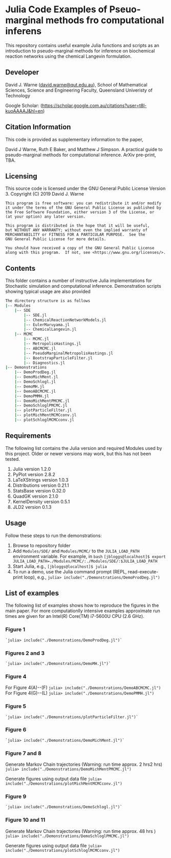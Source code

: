 # Julia Code Examples of Pseuo-marginal methods fro computational inferens

This repository contains useful example Julia functions and scripts as an introduction to 
pseudo-marginal methods for inference on biochemical reaction networks using the
chemical Langevin formulation.

## Developer

David J. Warne (david.warne@qut.edu.au),
                School of Mathematical Sciences, 
                Science and Engineering Faculty, 
                Queensland Univeristy of Technology 
                
Google Scholar: (https://scholar.google.com.au/citations?user=t8l-kuoAAAAJ&hl=en)

## Citation Information

This code is provided as supplementary information to the paper,

David J Warne, Ruth E Baker, and Matthew J Simpson. A practical guide to 
pseudo-marginal methods for computational inference. ArXiv pre-print, TBA. 

## Licensing
This source code is licensed under the GNU General Public License Version 3.
Copyright (C) 2019 David J. Warne

    This program is free software: you can redistribute it and/or modify
    it under the terms of the GNU General Public License as published by
    the Free Software Foundation, either version 3 of the License, or
    (at your option) any later version.

    This program is distributed in the hope that it will be useful,
    but WITHOUT ANY WARRANTY; without even the implied warranty of
    MERCHANTABILITY or FITNESS FOR A PARTICULAR PURPOSE.  See the
    GNU General Public License for more details.

    You should have received a copy of the GNU General Public License
    along with this program.  If not, see <https://www.gnu.org/licenses/>.

## Contents

This folder contains a number of instructive Julia implementations 
for Stochastic simulation and computational inference. Demonstration scripts
showing typical usage are also provided
```bash
The directory structure is as follows
|-- Modules
    |-- SDE
        |-- SDE.jl
        |-- ChemicalReactionNetworkModels.jl
        |-- EulerMaruyama.jl
        |-- ChemicalLangevin.jl
    |-- MCMC
        |-- MCMC.jl
        |-- MetropolisHastings.jl
        |-- ABCMCMC.jl
        |-- PseudoMarginalMetropolisHastings.jl
        |-- BootstrapParticleFilter.jl
        |-- Diagnostics.jl
|-- Demonstrations
    |-- DemoProdDeg.jl
    |-- DemoMichMent.jl
    |-- DemoSchlogl.jl
    |-- DemoMH.jl
    |-- DemoABCMCMC.jl
    |-- DemoPMMH.jl
    |-- DemoMichMentPMCMC.jl
    |-- DemoSchloglPMCMC.jl
    |-- plotParticleFilter.jl
    |-- plotMichMentMCMCconv.jl
    |-- plotSchloglMCMCconv.jl
```

## Requirements

The following list contains the Julia version and required Modules used by this
project. Older or newer versions may work, but this has not been tested.

1. Julia            version 1.2.0
2. PyPlot           version 2.8.2
3. LaTeXStrings     version 1.0.3
4. Distributions    version 0.21.1
5. StatsBase        version 0.32.0
6. QuadGK           version 2.1.0
7. KernelDensity    version 0.5.1
8. JLD2             version 0.1.3

## Usage

Follow these steps to run the demonstrations:

1. Browse to repository folder
2. Add `Modules/SDE/` and `Modules/MCMC/` to the `JULIA_LOAD_PATH` environment
   variable. For example, in `bash`
   `[jbloggs@localhost]$ export JULIA_LOAD_PATH=./Modules/MCMC/:./Modules/SDE/:$JULIA_LOAD_PATH`
2. Start Julia, e.g.,
   `[jbloggs@localhost]$ julia`
3. To run a demo, use the Julia command prompt (REPL, read-execute-print loop), e.g.,
   `julia> include("./Demonstrations/DemoProdDeg.jl")` 

## List of examples

The following list of examples shows how to reproduce the figures in the main paper. For more computationlly intensive examples approximate run times are given for an Intel(R) Core(TM) i7-5600U CPU (2.6 GHz).

### Figure 1

    `julia> include("./Demonstrations/DemoProdDeg.jl")` 

### Figures 2 and 3

    `julia> include("./Demonstrations/DemoMH.jl")` 

### Figure 4

For Figure 4(A)--(F)
    `julia> include("./Demonstrations/DemoABCMCMC.jl")` 
For Figure 4(G)--(L)
    `julia> include("./Demonstrations/DemoPMMH.jl")` 

### Figure 5

    `julia> include("./Demonstrations/plotParticleFilter.jl")` 

### Figure 6

    `julia> include("./Demonstrations/DemoMichMent.jl")` 

### Figure 7 and 8

Generate Markov Chain trajectories (Warning: run time approx. 2 hrs2 hrs) 
    `julia> include("./Demonstrations/DemoMichMentPMCMC.jl")` 

Generate figures using output data file 
    `julia> include("./Demonstrations/plotMichMentMCMCconv.jl")` 

### Figure 9

    `julia> include("./Demonstrations/DemoSchlogl.jl")` 

### Figure 10 and 11

Generate Markov Chain trajectories (Warning: run time approx. 48 hrs ) 
    `julia> include("./Demonstrations/DemoSchloglPMCMC.jl")` 

Generate figures using output data file 
    `julia> include("./Demonstrations/plotSchloglMCMCconv.jl")` 
